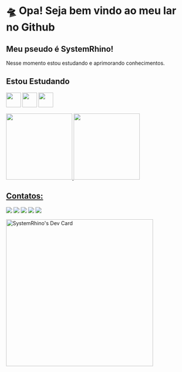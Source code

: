 # 🛸 Opa! Seja bem vindo ao meu lar no Github
## Meu pseudo é SystemRhino!
Nesse momento estou estudando e aprimorando conhecimentos.

## Estou Estudando

<img src="https://cdn.jsdelivr.net/gh/devicons/devicon/icons/php/php-original.svg" width="40" height="40"/> <img src="https://cdn.jsdelivr.net/gh/devicons/devicon/icons/javascript/javascript-original.svg" width="40" height="40"/> <img src="https://cdn.jsdelivr.net/gh/devicons/devicon/icons/java/java-original.svg" width="40" height="40"/> 

<div>
<a href="https://github.com/SystemRhino">
<img height="180em" src="https://github-readme-stats.vercel.app/api/top-langs/?username=SystemRhino&layout=compact&langs_count=7&theme=dracula"/> <img height="180em" src="https://github-readme-stats.vercel.app/api?username=SystemRhino&show_icons=true&theme=dracula&include_all_commits=true&count_private=true"/>
</div>

## Contatos:

<div>
<a href="https://www.youtube.com/seu-canal-youtube-aqui" target="_blank"><img src="https://img.shields.io/badge/YouTube-FF0000?style=for-the-badge&logo=youtube&logoColor=white" target="_blank"></a>
<a href="https://instagram.com/seu-usuário-instagram-aqui" target="_blank"><img src="https://img.shields.io/badge/-Instagram-%23E4405F?style=for-the-badge&logo=instagram&logoColor=white" target="_blank"></a>
<a href="https://www.twitch.tv/seu-usuário-aqui" target="_blank"><img src="https://img.shields.io/badge/Twitch-9146FF?style=for-the-badge&logo=twitch&logoColor=white" target="_blank"></a>
<a href = "mailto:contato@seu-usuário-aqui"><img src="https://img.shields.io/badge/Gmail-D14836?style=for-the-badge&logo=gmail&logoColor=white" target="_blank"></a>
<a href="https://www.linkedin.com/in/seu-usuário-linkedln-aqui" target="_blank"><img src="https://img.shields.io/badge/-LinkedIn-%230077B5?style=for-the-badge&logo=linkedin&logoColor=white" target="_blank"></a>   
</div>

<a href="https://app.daily.dev/SystemRhino"><img src="https://api.daily.dev/devcards/98b1dd8bd6984368a480ea1985152ce4.png?r=er5" width="400" alt="SystemRhino's Dev Card"/></a>
